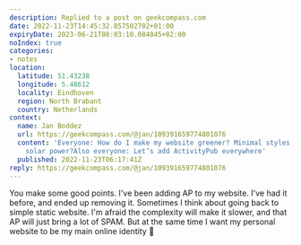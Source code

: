 ```yaml
---
description: Replied to a post on geekcompass.com
date: 2022-11-23T14:45:32.857502702+01:00
expiryDate: 2023-06-21T08:03:10.084045+02:00
noIndex: true
categories:
- notes
location:
  latitude: 51.43238
  longitude: 5.48612
  locality: Eindhoven
  region: North Brabant
  country: Netherlands
context:
  name: Jan Boddez
  url: https://geekcompass.com/@jan/109391659774801076
  content: 'Everyone: How do I make my website greener? Minimal styles, smaller images,
    solar power?Also everyone: Let’s add ActivityPub everywhere'
  published: 2022-11-23T06:17:41Z
reply: https://geekcompass.com/@jan/109391659774801076
---
```


You make some good points. I've been adding AP to my website. I've had it before, and ended up removing it. Sometimes I think about going back to simple static website. I'm afraid the complexity will make it slower, and that AP will just bring a lot of SPAM. But at the same time I want my personal website to be my main online identity 🤔
